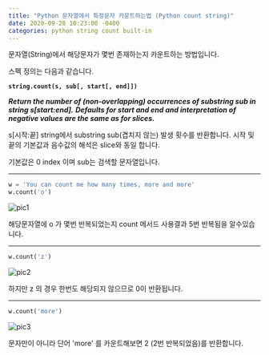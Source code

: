 ```yaml
---
title: "Python 문자열에서 특정문자 카운트하는법 (Python count string)"
date: 2020-09-28 10:23:00 -0400
categories: python string count built-in
---
```


문자열(String)에서 해당문자가 몇번 존재하는지 카운트하는 방법입니다.

스펙 정의는 다음과 같습니다.

**`string.count(s, sub[, start[, end]])`**

***Return the number of (non-overlapping) occurrences of substring sub in string s[start:end].***
***Defaults for start and end and interpretation of negative values are the same as for slices.***

s[시작:끝] string에서 substring sub(겹치지 않는) 발생 횟수를 반환합니다.
시작 및 끝의 기본값과 음수값의 해석은 slice와 동일 합니다.

기본값은 0 index 이며 sub는 검색할 문자열입니다.

---

```python
w = 'You can count me how many times, more and more'
w.count('o')
```

![pic1](https://dongyeopblog.files.wordpress.com/2016/07/1238.png)

해당문자열에 o 가 몇번 반복되었는지 count 메서드 사용결과 5번 반복됨을 알수있습니다.

---

```python
w.count('z')
```

![pic2](https://dongyeopblog.files.wordpress.com/2016/07/1239.png)

하지만 z 의 경우 한번도 해당되지 않으므로 0이 반환됩니다.

---

```python
w.count('more')
```

![pic3](https://dongyeopblog.files.wordpress.com/2016/07/12310.png)

문자만이 아니라 단어 'more' 를 카운트해보면 2 (2번 반복되었음)를 반환합니다.
